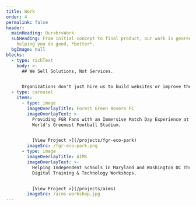 ```yaml
---
title: Work
order: 4
permalink: false
header:
  mainHeading: Our<br>Work
  subHeading: From initial concept to final product, our work is geared toward
    helping you do good, *better*.
  bgImage: null
blocks:
  - type: richText
    body: >-
      ## We Sell Solutions, Not Services.


      Organizations don't just hire us to build websites or improve their brand. They partner with us to fix pain points, improve outcomes, and drive *real* results. Check out some of our previous work to get an idea of our capabilities and creativity.
  - type: carousel
    items:
      - type: image
        imageOverlayTitle: Forest Green Rovers FC
        imageOverlayText: >-
          Providing FGR Fans with an Immersive Match Day Experience at the
          World's Greenest Football Stadium.


          [View Project >](/projects/fgr-eco-park)
        imageSrc: /fgr-eco-park.png
      - type: image
        imageOverlayTitle: AIMS
        imageOverlayText: >-
          Helping Independent Schools in Maryland and Washington DC Through
          Digital Training & Technology Workshops.


          [View Project >](/projects/aims)
        imageSrc: /aims-workshop.jpg
---
```


